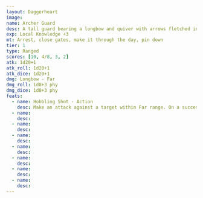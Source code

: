 ```yaml
---
layout: Daggerheart
image:
name: Archer Guard
desc: A tall guard bearing a longbow and quiver with arrows fletched in the settlement’s colors.
exp: Local Knowledge +3
mt: Arrest, close gates, make it through the day, pin down
tier: 1
type: Ranged
scores: [10, 4/8, 3, 2]
atk: 1d20+1
atk_roll: 1d20+1
atk_dice: 1d20+1
dmg: Longbow - Far
dmg_roll: 1d8+3 phy
dmg_dice: 1d8+3 phy
feats:
  - name: Hobbling Shot - Action
    desc: Make an attack against a target within Far range. On a success, mark a Stress to deal 1d12+3 physical damage. If the target marks HP from this attack, they have disadvantage on Agility Rolls until they clear at least 1 HP.
  - name: 
    desc: 
  - name: 
    desc: 
  - name: 
    desc: 
  - name: 
    desc: 
  - name: 
    desc: 
  - name: 
    desc: 
  - name: 
    desc: 
---
```

